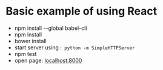 # Basic example of using React 

  - npm install --global babel-cli
  - npm install
  - bower install
  - start server using :```  python -m SimpleHTTPServer ``` 
  - npm test
  - open page: [localhost:8000]



  [localhost:8000]: <http://localhost:8000>
  
